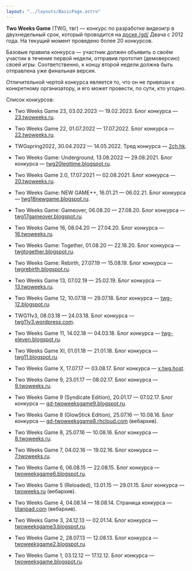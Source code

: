 ```yaml
---
layout: "../layouts/BasicPage.astro"
---
```


**Two Weeks Game** (TWG, твг) — конкурс по разработке видеоигр в двухнедельный срок, который проводится на [доске /gd/](https://2ch.hk/gd/) Двача c 2012 года. На текущий момент проведено более 20 конкурсов.

Базовые правила конкурса — участник должен объявить о своём участии в течение первой недели, отправив прототип (демоверсию) своей игры. Соответственно, к концу второй недели должна быть отправлена уже финальная версия.

Отличительной чертой конкурса является то, что он не привязан к конкретному организатору, и его может провести, по сути, кто угодно.

Список конкурсов:

- Two Weeks Game 23, 03.02.2023 — 19.02.2023. Блог конкурса — [23.twoweeks.ru](https://23.twoweeks.ru).

- Two Weeks Game 22, 01.07.2022 — 17.07.2022. Блог конкурса — [22.twoweeks.ru](https://22.twoweeks.ru).

- TWGspring2022, 30.04.2022 — 14.05.2022. Тред конкурса — [2ch.hk](https://2ch.hk/gd/res/799028.html).

- Two Weeks Game: Underground, 13.08.2022 — 29.08.2021. Блог конкурса — [twg20legitime.blogspot.ru](https://twg20legitime.blogspot.ru).

- Two Weeks Game 2.0, 17.07.2021 — 02.08.2021. Блог конкурса — [20.twoweeks.ru](https://20.twoweeks.ru).

- Two Weeks Game: NEW GAME++, 16.01.21 — 06.02.21. Блог конкурса — [twg18newgame.blogspot.ru](https://twg18newgame.blogspot.ru).

- Two Weeks Game: Gameover, 06.08.20 — 27.08.20. Блог конкурса — [twg17gameover.blogspot.ru](https://twg17gameover.blogspot.ru).

- Two Weeks Game 16, 08.04.20 — 27.04.20. Блог конкурса — [16.twoweeks.ru](https://16.twoweeks.ru).

- Two Weeks Game: Together, 01.08.20 — 22.18.20. Блог конкурса — [twgtogether.blogspot.ru](https://twgtogether.blogspot.ru).

- Two Weeks Game: Rebirth, 27.07.19 — 15.08.19. Блог конкурса — [twgrebirth.blogspot.ru](https://twgrebirth.blogspot.ru).

- Two Weeks Game 13, 07.02.19 — 25.02.19. Блог конкурса — [13.twoweeks.ru](https://13.twoweeks.ru).

- Two Weeks Game 12, 10.07.18 — 29.07.18. Блог конкурса — [twg-12.blogspot.ru](https://twg-12.blogspot.ru).

- TWG11v3, 08.03.18 — 24.03.18. Блог конкурса — [twg11v3.wordpress.com](https://twg11v3.wordpress.com).

- Two Weeks Game 11, 14.02.18 — 04.03.18. Блог конкурса — [twg-eleven.blogspot.ru](https://twg-eleven.blogspot.ru).

- Two Weeks Game XI, 01.01.18 — 21.01.18. Блог конкурса — [twg11.blogspot.ru](https://twg11.blogspot.ru).

- Two Weeks Game X, 17.07.17 — 03.08.17. Блог конкурса — [x.twg.host](https://x.twg.host).

- Two Weeks Game 9, 23.01.17 — 08.02.17. Блог конкурса — [9.twoweeks.ru](https://9.twoweeks.ru).

- Two Weeks Game 9 (Syndicate Edition), 20.01.17 — 07.02.17. Блог конкурса — [gd-twoweeksgame9.blogspot.ru](https://gd-twoweeksgame9.blogspot.ru/).

- Two Weeks Game 8 (GlowStick Edition), 25.07.16 — 10.08.16. Блог конкурса — [gd-twoweeksgame8.rhcloud.com](https://web.archive.org/web/20170130051321/https://gd-twoweeksgame8.rhcloud.com/) (вебархив).

- Two Weeks Game 8, 25.07.16 — 10.08.16. Блог конкурса — [8.twoweeks.ru](https://8.twoweeks.ru).

- Two Weeks Game 7, 04.02.16 — 19.02.16. Блог конкурса — [7.twoweeks.ru](https://7.twoweeks.ru).

- Two Weeks Game 6, 06.08.15 — 22.08.15. Блог конкурса — [twoweeksgame6.blogspot.ru](https://twoweeksgame6.blogspot.ru).

- Two Weeks Game 5 (Reloaded), 13.01.15 — 29.01.15. Блог конкурса — [twoweeks.ru](https://web.archive.org/web/20150115120457/http://twoweeks.ru/blog/) (вебархив).

- Two Weeks Game 4, 04.08.14 — 18.08.14. Страница конкурса — [titanpad.com](https://web.archive.org/web/20170504073742/https://titanpad.com/C9HP1c8Chn) (вебархив).

- Two Weeks Game 3, 24.12.13 — 02.01.14. Блог конкурса — [twoweeksgame3.blogspot.ru](https://twoweeksgame3.blogspot.ru).

- Two Weeks Game 2, 28.07.13 — 12.08.13. Блог конкурса — [twoweeksgame2.blogspot.ru](https://twoweeksgame2.blogspot.ru).

- Two Weeks Game 1, 03.12.12 — 17.12.12. Блог конкурса — [twoweeksgame.blogspot.ru](https://twoweeksgame.blogspot.ru).
